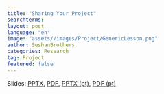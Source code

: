 ```yaml
---
title: "Sharing Your Project"
searchterms: 
layout: post
language: "en"
image: "assets//images/Project/GenericLesson.png"
author: SeshanBrothers
categories: Research
tag: Project
featured: false
---
```


Slides:
 <a href="/translations/en-us/Project/Sharing.pptx">PPTX</a>,
 <a href="/translations/en-us/Project/Sharing.pdf">PDF</a>, 
 <a href="/translations/pt-br/Project/Compartilhamento.pptx">PPTX (pt)</a>,
 <a href="/translations/pt-br/Project/Compartilhamento.pdf">PDF (pt)</a>
